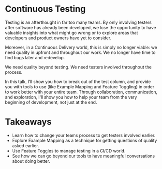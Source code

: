# Continuous Testing

Testing is an afterthought in far too many teams. By only involving testers after software has already been developed, we lose the opportunity to have valuable insights into what might go wrong or to explore areas that developers and product owners have yet to consider.

Moreover, in a Continuous Delivery world, this is simply no longer viable: we need quality in upfront and throughout our work. We no longer have time to find bugs later and redevelop.

We need quality beyond testing. We need testers involved throughout the process.

In this talk, I'll show you how to break out of the test column, and provide you with tools to use (like Example Mapping and Feature Toggling) in order to work better with your entire team. Through collaboration, communication, and exploration, I'll show you how to help your team from the very beginning of development, not just at the end.


# Takeaways

* Learn how to change your teams process to get testers involved earlier.
* Explore Example Mapping as a technique for getting questions of quality asked earlier.
* Use Feature Toggles to manage testing in a CI/CD world.
* See how we can go beyond our tools to have meaningful conversations about doing better.
